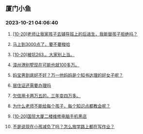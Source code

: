 ## 厦门小鱼 
### 2023-10-21 04:06:40

1. [[10-20]老师让我家孩子去辅导班上的后进生，我能替孩子拒绝吗？](http://bbs.xmfish.com/read-htm-tid-18091987.html)

2. [马上到3000点了，要不要梭哈](http://bbs.xmfish.com/read-htm-tid-18091988.html)

3. [[10-20]被坑263.。大家别上当。](http://bbs.xmfish.com/read-htm-tid-18092077.html)

4. [漳州港别墅现在可能也就100多万。](http://bbs.xmfish.com/read-htm-tid-18092119.html)

5. [妈宝男到底好不好？万一他妈妈是个知书达理的好女子呢？](http://bbs.xmfish.com/read-htm-tid-18091963.html)

6. [居住证还需要办理吗](http://bbs.xmfish.com/read-htm-tid-18092203.html)

7. [欠信用卡两万五的，三年变四万多。](http://bbs.xmfish.com/read-htm-tid-18092223.html)

8. [为什么老师不能给每个孩子，每个知识点都教会呢？](http://bbs.xmfish.com/read-htm-tid-18091950.html)

9. [[10-20]国贸大厦二楼维修电脑手机黑店](http://bbs.xmfish.com/read-htm-tid-18092037.html)

10. [不是说现在小孩减负了吗？怎么放学路上都在写作业？](http://bbs.xmfish.com/read-htm-tid-18092230.html)

